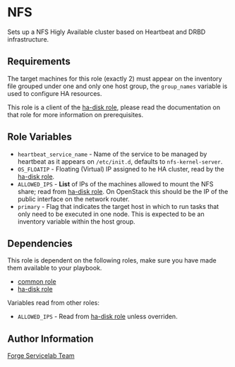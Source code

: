 NFS
===

Sets up a NFS Higly Available cluster based on Heartbeat and DRBD infrastructure.

Requirements
------------

The target machines for this role (exactly 2) must appear on the inventory file grouped under one and only one host group, the `group_names` variable is used to configure HA resources.

This role is a client of the [ha-disk role](https://git.forgeservicelab.fi/ansible-roles/ha-disk), please read the documentation on that role for more information on prerequisites.

Role Variables
--------------

- `heartbeat_service_name` - Name of the service to be managed by heartbeat as it appears on `/etc/init.d`, defaults to `nfs-kernel-server`.
- `OS_FLOATIP` - Floating (Virtual) IP assigned to he HA cluster, read by the [ha-disk role](https://git.forgeservicelab.fi/ansible-roles/ha-disk).
- `ALLOWED_IPS` - **List** of IPs of the machines allowed to mount the NFS share; read from [ha-disk role](https://git.forgeservicelab.fi/ansible-roles/ha-disk). On OpenStack this should be the IP of the public interface on the network router.
- `primary` - Flag that indicates the target host in which to run tasks that only need to be executed in one node. This is expected to be an inventory variable within the host group.


Dependencies
------------

This role is dependent on the following roles, make sure you have made them available to your playbook.
  
- [common role](https://git.forgeservicelab.fi/ansible-roles/common)
- [ha-disk role](https://git.forgeservicelab.fi/ansible-roles/ha-disk)
  
Variables read from other roles:

- `ALLOWED_IPS` - Read from [ha-disk role](https://git.forgeservcelab.fi/ansible-roles/ha-disk) unless overriden.

Author Information
------------------
  
[Forge Servicelab Team](http://forgeservicelab.fi)
